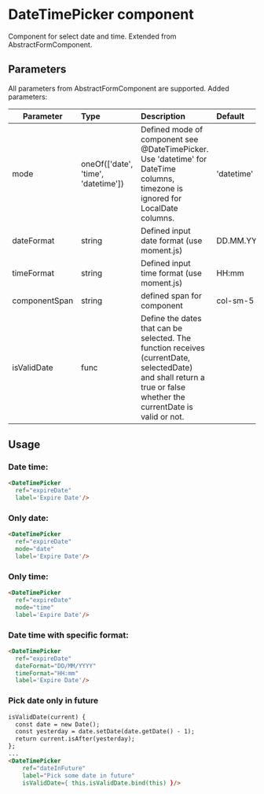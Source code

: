 # DateTimePicker component

Component for select date and time. Extended from AbstractFormComponent.

## Parameters

All parameters from AbstractFormComponent are supported. Added parameters:

| Parameter | Type | Description | Default  |
| --- | :--- | :--- | :--- |
| mode  | oneOf(['date', 'time', 'datetime'])   |  Defined mode of component see @DateTimePicker. Use 'datetime' for DateTime columns, timezone is ignored for LocalDate columns. | 'datetime' |
| dateFormat | string   | Defined input date format (use moment.js)  | DD.MM.YYYY |
| timeFormat | string   | Defined input time format (use moment.js)  | HH:mm |
| componentSpan  | string | defined span for component | col-sm-5 |
| isValidDate | func | Define the dates that can be selected. The function receives (currentDate, selectedDate) and shall return a true or false whether the currentDate is valid or not. | ||

## Usage

### Date time:
```html
<DateTimePicker
  ref="expireDate"
  label='Expire Date'/>
```

### Only date:
```html
<DateTimePicker
  ref="expireDate"
  mode="date"
  label='Expire Date'/>
```

### Only time:
```html
<DateTimePicker
  ref="expireDate"
  mode="time"
  label='Expire Date'/>
```

### Date time with specific format:
```html
<DateTimePicker
  ref="expireDate"
  dateFormat="DD/MM/YYYY"
  timeFormat="HH:mm"
  label='Expire Date'/>
```
### Pick date only in future
```html
isValidDate(current) {
  const date = new Date();
  const yesterday = date.setDate(date.getDate() - 1);
  return current.isAfter(yesterday);
};
...
<DateTimePicker
    ref="dateInFuture"
    label="Pick some date in future"
    isValidDate={ this.isValidDate.bind(this) }/>
```
